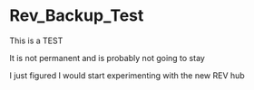 # Rev_Backup_Test

This is a TEST

It is not permanent and is probably not going to stay

I just figured I would start experimenting with the new REV hub
